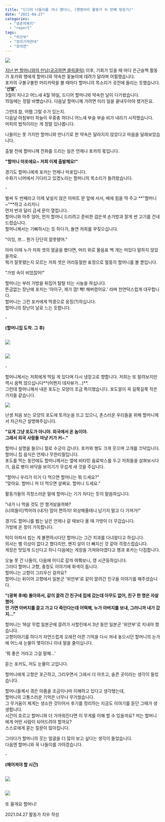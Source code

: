 ```yaml
---
title: "드디어 나들이를 가나 했더니, (햇병아리 활동가 두 번째 방문기)"
date: "2021-04-27"
categories: 
  - "생존자복지"
  - "report"
tags: 
  - "위안부"
  - "정의기억연대"
  - "정의연"
---
```


![](https://womenandwar.net/kr/wp-content/uploads/2021/04/%EC%A0%9C%EB%AA%A9%EC%9D%84-%EC%9E%85%EB%A0%A5%ED%95%B4%EC%A3%BC%EC%84%B8%EC%9A%94._%EB%B3%B5%EC%82%AC%EB%B3%B8-001-1-1.jpg)

[지난 번 할머니와의 만남(궁금하면 클릭클릭)](https://womenandwar.net/kr/%ed%96%87%eb%b3%91%ec%95%84%eb%a6%ac-%ec%8b%a0%ec%9e%85%ed%99%9c%eb%8f%99%ea%b0%80-%ed%95%a0%eb%a8%b8%eb%8b%88%eb%93%a4-%eb%b5%99%ea%b3%a0-%ec%99%94%eb%8b%b5%eb%8b%88%eb%8b%a4/) 이후, 기회가 있을 때 마다 은근슬쩍 활동가 포카와 행에게 할머니와 약속한 꽃놀이에 데려가 달라며 어필했습니다.  
포카의 구불구불한 머리카락을 볼 때마다 할머니의 목소리가 귓전에 들리는 듯했습니다. **'산발'.**  
3월이 지나고 어느새 4월 16일, 드디어 할머니와 약속한 날이 다가왔습니다.  
15일에는 정말 바빴습니다. 다음날 할머니께 가려면 미리 일을 끝내두어야 했거든요.

그런데 참, 어쩜 그럴 수가 있는지.  
다음날 아침부터 하늘이 우중충 하더니 어느새 부슬 부슬 비가 내리기 시작했습니다.  
머피의 법칙이라는 게 정말 있나봅니다.

나들이는 못 가지만 할머니와 만나기로 한 약속은 달라지지 않았다고 마음을 달래보았습니다.

출발 전에 할머니께 전화를 드리는 일은 언제나 포카의 몫입니다.

**"할머니 마포에요~ 저희 이제 출발해요!"**

경기도 할머니에게 포카는 언제나 마포입니다.  
수화기 너머에서 기다리고 있겠노라는 할머니의 목소리가 들려왔습니다.

\-

벌써 두 번째라고 이제 낯설지 않은 아파트 문 앞에 서서, 배에 힘을 딱 주고 **"할머니~"**하고 소리치니  
먼저 번과 달리 금세 문이 열립니다.  
할머니와 마주 앉아, 먼저 할머니 드리려고 준비한 검은색 손가방과 잘게 썬 고기를 건네드렸습니다.  
할머니께서는 기뻐하시는 듯 하다가, 돌연 저희를 꾸짖으십니다.

"이잉, 쯔… 뭔가 단단히 잘못됐어."

아마 이때 누가 저희 셋의 얼굴을 봤다면, 머리 위로 물음표 백 개는 떠있다 말하지 않았을까요.  
뭐가 잘못됐는지 모르는 저희 셋은 어리둥절한 표정으로 멀뚱히 할머니를 볼 뿐입니다.

"가방 속이 비었잖어!"

할머니는 부러 가방을 뒤집어 탈탈 터는 시늉을 하십니다.  
뜬금없는 장난에 포카는 '아이구, 제가 깜! 빡! 해버렸어요.' 라며 천연덕스럽게 대꾸합니다.  
할머니는 그런 포카에게 딱콩으로 응징(?)하십니다.  
할머니의 장난이 날로 느는 듯합니다.

\-

**(할머니집 도착. 그 후)**

## ![](https://womenandwar.net/kr/wp-content/uploads/2021/04/001.jpg)

## ![](https://womenandwar.net/kr/wp-content/uploads/2021/04/002.jpg)

  
\-

할머니께서는 저희에게 먹일 게 있다며 다시 냉장고로 향합니다. 저희는 또 말려보지만 역시 꿈쩍 않으십니다**(어쩐지 데자뷰가…)**.  
그런데 할머니께서 내온 포도는 모양이 조금 특이했습니다. 포도알이 꼭 길쭉길쭉 작은 가지들 같습니다.

![](https://womenandwar.net/kr/wp-content/uploads/2021/04/photo_2021-04-26_16-03-18-e1619499395789.jpg)  

난생 처음 보는 모양의 포도에 토끼눈을 뜨고 있으니, 촌스러운 우리들을 위해 할머니께서 차근차근 설명해주십니다.

**"요게 그냥 포도가 아니야. 외국에서 온 놈이야.  
그래서 외국 사람들 마냥 키가 커~."**

할머니 설명을 들으니 절로 수긍이 갑니다. 포카와 행도 크게 웃으며 고개를 끄덕입니다.  
할머니 집 음식은 언제나 무한리필입니다.  
포도를 먹는 동안에도 할머니께서는 옆에 비타민 음료박스를 두고 저희들을 살펴보시다가, 음료 병이 바닥을 보이기가 무섭게 새 것을 주십니다.

"할머니 우리가 이거 다 먹으면 할머니는 뭐 드세요?"  
"맞아요. 할머니 저 더 먹으면 살쪄요. 할머니 드세요."

활동가들의 걱정스러운 말에 할머니는 기가 차다는 듯이 말씀하십니다.

"내가 나 먹을 것도 안 챙겨놨을까봐?  
(너희들이)먹어야 (내가) 맘이 편하지! 외상해줄테니 남기지 말고 다 가져가!"

경기도 할머니를 뵙는 날은 언제나 갈 때보다 올 때 가방이 더 무겁습니다.  
가방에 온 정이 가득합니다.

턱이 아파서 씹는 게 불편하시다던 할머니는 그간 치과를 다녀왔다고 하십니다.  
의사는 별 이상이 없다고 했다지만, 왠지 살이 더 빠지신 것 같아 걱정스럽습니다.  
게장은 맛있게 드신다고 하니 다음에는 게장을 가져와야겠다고 행과 포카는 다짐합니다.

오늘 못 간 나들이, 다음에 어디로 갈까 여쭤보니, 영 시큰둥하십니다.  
그러다 할머니 고향, 충청도 이야기에 화색이 돕니다.  
할머니는 고향이 그리우신 걸까요?  
할머니는 뒤이어 고향에서 일본군 '위안부'로 같이 끌려간 친구들 이야기를 해주셨습니다.

**"(광복 후에) 돌아와서, 같이 끌려 간 친구네 집에 갔는데 아무도 없어, 친구 한 명은 자살했어.  
안 가면 아버지를 끌고 가고 다 죽인다는데 어떡해, 누가 아버지를 보내, 그러니까 내가 갔지…"**

할머니는 16살 무렵 일본군에 끌려가 사할린에서 3년 동안 일본군 '위안부'로 지내야 했습니다.  
고향이야기를 하다가 자연스럽게 오래전 아픈 기억을 다시 꺼내 놓으시던 할머니의 눈가에 어느새 눈물이 맺히더니 이내 말을 줄이십니다.

'뭐 좋은 거라고 그걸 말해…'

듣는 포카도, 저도 눈물이 고입니다.

할머니에게 고향은 포근하고, 그리우면서 그래서 더 아프고, 슬픈 곳이라는 생각이 들었습니다.

할머니들께서 겪은 아픔을 조금이나마 이해하고 있다고 생각했는데,  
할머니의 고통스러운 기억은 너무나 무거웠습니다.  
그 무거움이 제게는 생소한 것이어서 후기를 정리하는 지금도 이야기를 듣던 그때가 생생합니다.  
시간이 흐르고 할머니와 더 가까워진다면 이 무게를 이해 할 수 있을까요? 저는 할머니에게 어떤 사람이 되어드려야 할까요?  
스스로에게 묻는 질문이 많아집니다.

그러다가 할머니의 웃는 얼굴을 더 많이 보고 싶다는 생각이 들었습니다.  
다음엔 할머니와 꼭 나들이를 가야겠습니다.

\-

**(헤어져야 할 시간)**

## ![](https://womenandwar.net/kr/wp-content/uploads/2021/04/003.jpg)

## ![](https://womenandwar.net/kr/wp-content/uploads/2021/04/004.jpg)

또 올게요 할머니!

2021.04.27 활동가 지우 작성
